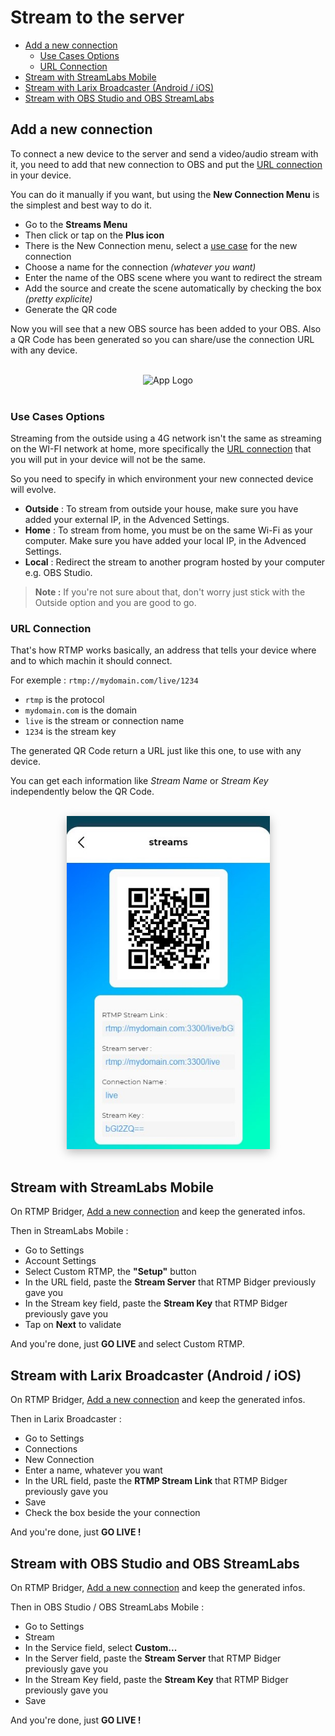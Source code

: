 <h1>Stream to the server</h1>

-   [Add a new connection](#add-a-new-connection)
    -   [Use Cases Options](#use-cases-options)
    -   [URL Connection](#url-connection)
-   [Stream with StreamLabs Mobile](#stream-with-streamlabs-mobile)
-   [Stream with Larix Broadcaster (Android / iOS)](#stream-with-larix-broadcaster-android--ios)
-   [Stream with OBS Studio and OBS StreamLabs](#stream-with-obs-studio-and-obs-streamlabs)

## Add a new connection

To connect a new device to the server and send a video/audio stream with it, you need to add that new connection to OBS and put the [URL connection](#url-connection) in your device.

You can do it manually if you want, but using the **New Connection Menu** is the simplest and best way to do it.

-   Go to the **Streams Menu**
-   Then click or tap on the **Plus icon**
-   There is the New Connection menu, select a [use case](#use-cases-options) for the new connection
-   Choose a name for the connection _(whatever you want)_
-   Enter the name of the OBS scene where you want to redirect the stream
-   Add the source and create the scene automatically by checking the box _(pretty explicite)_
-   Generate the QR code

Now you will see that a new OBS source has been added to your OBS. Also a QR Code has been generated so you can share/use the connection URL with any device.

<br>
<div align="center">
	<img src="./assets/add-new-con.gif" width="325" alt="App Logo">
</div>
<br>

### Use Cases Options

Streaming from the outside using a 4G network isn't the same as streaming on the WI-FI network at home, more specifically the [URL connection](#url-connection) that you will put in your device will not be the same.

So you need to specify in which environment your new connected device will evolve.

-   **Outside** : To stream from outside your house, make sure you have added your external IP, in the Advenced Settings.
-   **Home** : To stream from home, you must be on the same Wi-Fi as your computer. Make sure you have added your local IP, in the Advenced Settings.
-   **Local** : Redirect the stream to another program hosted by your computer e.g. OBS Studio.

> **Note :** If you're not sure about that, don't worry just stick with the Outside option and you are good to go.

### URL Connection

That's how RTMP works basically, an address that tells your device where and to which machin it should connect.

For exemple : `rtmp://mydomain.com/live/1234`

-   `rtmp` is the protocol
-   `mydomain.com` is the domain
-   `live` is the stream or connection name
-   `1234` is the stream key

The generated QR Code return a URL just like this one, to use with any device.

You can get each information like _Stream Name_ or _Stream Key_ independently below the QR Code.

<br>
<div align="center">
	<img src="./assets/qrcode.jpg" width="325" style="box-shadow: 0 5px 15px #00000044" alt="App Logo">
</div>
<br>

## Stream with StreamLabs Mobile

On RTMP Bridger, [Add a new connection](#add-a-new-connection) and keep the generated infos.

Then in StreamLabs Mobile :

-   Go to Settings
-   Account Settings
-   Select Custom RTMP, the **"Setup"** button
-   In the URL field, paste the **Stream Server** that RTMP Bidger previously gave you
-   In the Stream key field, paste the **Stream Key** that RTMP Bidger previously gave you
-   Tap on **Next** to validate

And you're done, just **GO LIVE** and select Custom RTMP.

## Stream with Larix Broadcaster (Android / iOS)

On RTMP Bridger, [Add a new connection](#add-a-new-connection) and keep the generated infos.

Then in Larix Broadcaster :

-   Go to Settings
-   Connections
-   New Connection
-   Enter a name, whatever you want
-   In the URL field, paste the **RTMP Stream Link** that RTMP Bidger previously gave you
-   Save
-   Check the box beside the your connection

And you're done, just **GO LIVE !**

## Stream with OBS Studio and OBS StreamLabs

On RTMP Bridger, [Add a new connection](#add-a-new-connection) and keep the generated infos.

Then in OBS Studio / OBS StreamLabs Mobile :

-   Go to Settings
-   Stream
-   In the Service field, select **Custom...**
-   In the Server field, paste the **Stream Server** that RTMP Bidger previously gave you
-   In the Stream Key field, paste the **Stream Key** that RTMP Bidger previously gave you
-   Save

And you're done, just **GO LIVE !**
